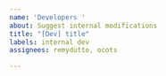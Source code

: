```yaml
---
name: 'Developers '
about: Suggest internal modifications
title: "[Dev] title"
labels: internal dev
assignees: remydutto, ocots

---
```



